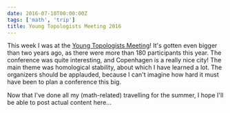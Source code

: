 ```yaml
---
date: 2016-07-10T00:00:00Z
tags: ['math', 'trip']
title: Young Topologists Meeting 2016
---
```


This week I was at the [Young Topologists Meeting](http://www.math.ku.dk/english/research/conferences/2016/ytm2016/)! It's gotten even bigger than two years ago, as there were more than 180 participants this year. The conference was quite interesting, and Copenhagen is a really nice city! The main theme was homological stability, about which I have learned a lot. The organizers should be applauded, because I can't imagine how hard it must have been to plan a conference this big.

Now that I've done all my (math-related) travelling for the summer, I hope I'll be able to post actual content here...
